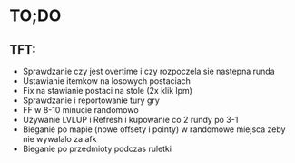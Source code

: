 # TO;DO
## TFT:
- Sprawdzanie czy jest overtime i czy rozpoczela sie nastepna runda
- Ustawianie itemkow na losowych postaciach
- Fix na stawianie postaci na stole (2x klik lpm)
- Sprawdzanie i reportowanie tury gry
- FF w 8-10 minucie randomowo
- Używanie LVLUP i Refresh i kupowanie co 2 rundy po 3-1
- Bieganie po mapie (nowe offsety i pointy) w randomowe miejsca zeby nie wywalalo za afk
- Bieganie po przedmioty podczas ruletki
